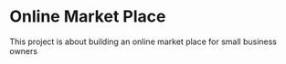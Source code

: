 # Online Market Place
This project is about building an online market place for small business owners
